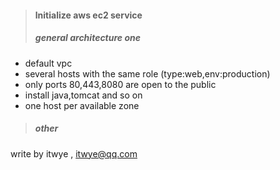 > #### lnitialize aws ec2 service
> ##### general architecture one

- default vpc
- several hosts with the same role (type:web,env:production)
- only ports 80,443,8080 are open to the public
- install java,tomcat and so on
- one host per available zone

> ##### other

write by itwye , itwye@qq.com
